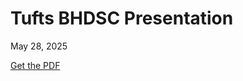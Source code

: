 # Tufts BHDSC Presentation

May 28, 2025

[Get the PDF](https://github.com/BonhamLab/bhdsc_presntation/blob/main/main.pdf)
